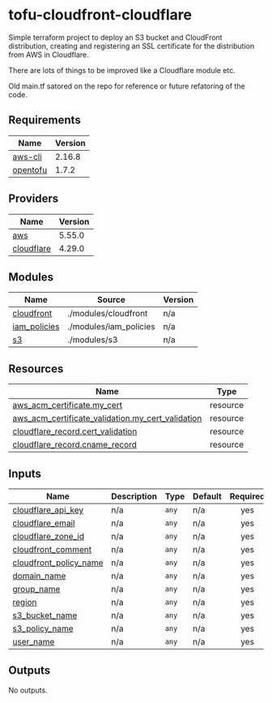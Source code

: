 <!-- BEGIN_TF_DOCS -->
# tofu-cloudfront-cloudflare
Simple terraform project to deploy an S3 bucket and CloudFront distribution, creating and registering an SSL certificate for the distribution from AWS in Cloudflare.

There are lots of things to be improved like a Cloudflare module etc.

Old main.tf satored on the repo for reference or future refatoring of the code.
## Requirements

| Name | Version |
|------|---------|
| <a name="aws-cli"></a> [aws-cli](https://docs.aws.amazon.com/cli/latest/userguide/cli-chap-welcome.html) | 2.16.8 |
| <a name="opentofu"></a> [opentofu](https://opentofu.org/docs/intro/install/) | 1.7.2|

## Providers

| Name | Version |
|------|---------|
| <a name="provider_aws"></a> [aws](#provider\_aws) | 5.55.0 |
| <a name="provider_cloudflare"></a> [cloudflare](#provider\_cloudflare) | 4.29.0 |

## Modules

| Name | Source | Version |
|------|--------|---------|
| <a name="module_cloudfront"></a> [cloudfront](#module\_cloudfront) | ./modules/cloudfront | n/a |
| <a name="module_iam_policies"></a> [iam\_policies](#module\_iam\_policies) | ./modules/iam_policies | n/a |
| <a name="module_s3"></a> [s3](#module\_s3) | ./modules/s3 | n/a |

## Resources

| Name | Type |
|------|------|
| [aws_acm_certificate.my_cert](https://registry.terraform.io/providers/hashicorp/aws/latest/docs/resources/acm_certificate) | resource |
| [aws_acm_certificate_validation.my_cert_validation](https://registry.terraform.io/providers/hashicorp/aws/latest/docs/resources/acm_certificate_validation) | resource |
| [cloudflare_record.cert_validation](https://registry.terraform.io/providers/hashicorp/cloudflare/latest/docs/resources/record) | resource |
| [cloudflare_record.cname_record](https://registry.terraform.io/providers/hashicorp/cloudflare/latest/docs/resources/record) | resource |

## Inputs

| Name | Description | Type | Default | Required |
|------|-------------|------|---------|:--------:|
| <a name="input_cloudflare_api_key"></a> [cloudflare\_api\_key](#input\_cloudflare\_api\_key) | n/a | `any` | n/a | yes |
| <a name="input_cloudflare_email"></a> [cloudflare\_email](#input\_cloudflare\_email) | n/a | `any` | n/a | yes |
| <a name="input_cloudflare_zone_id"></a> [cloudflare\_zone\_id](#input\_cloudflare\_zone\_id) | n/a | `any` | n/a | yes |
| <a name="input_cloudfront_comment"></a> [cloudfront\_comment](#input\_cloudfront\_comment) | n/a | `any` | n/a | yes |
| <a name="input_cloudfront_policy_name"></a> [cloudfront\_policy\_name](#input\_cloudfront\_policy\_name) | n/a | `any` | n/a | yes |
| <a name="input_domain_name"></a> [domain\_name](#input\_domain\_name) | n/a | `any` | n/a | yes |
| <a name="input_group_name"></a> [group\_name](#input\_group\_name) | n/a | `any` | n/a | yes |
| <a name="input_region"></a> [region](#input\_region) | n/a | `any` | n/a | yes |
| <a name="input_s3_bucket_name"></a> [s3\_bucket\_name](#input\_s3\_bucket\_name) | n/a | `any` | n/a | yes |
| <a name="input_s3_policy_name"></a> [s3\_policy\_name](#input\_s3\_policy\_name) | n/a | `any` | n/a | yes |
| <a name="input_user_name"></a> [user\_name](#input\_user\_name) | n/a | `any` | n/a | yes |

## Outputs

No outputs.
<!-- END_TF_DOCS -->
